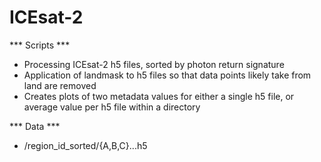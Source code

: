 # ICEsat-2

*** Scripts ***
- Processing ICEsat-2 h5 files, sorted by photon return signature
- Application of landmask to h5 files so that data points likely take from land are removed
- Creates plots of two metadata values for either a single h5 file, or average value per h5 file within a directory

*** Data ***
- /region_id_sorted/{A,B,C}...h5 
